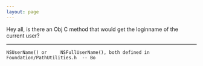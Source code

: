 ```yaml
---
layout: page
---
```


Hey all, is there an Obj C method that would get the loginname of the current user?

----

    NSUserName() or     NSFullUserName(), both defined in Foundation/PathUtilities.h  -- Bo
